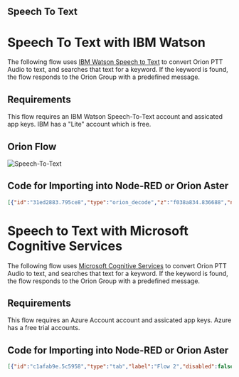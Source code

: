 Speech To Text
--------------

# Speech To Text with IBM Watson
The following flow uses [IBM Watson Speech to Text](https://www.ibm.com/watson/services/speech-to-text/) to convert Orion PTT Audio to text, and searches that text for a keyword. If the keyword is found, the
flow responds to the Orion Group with a predefined message.

## Requirements

This flow requires an IBM Watson Speech-To-Text account and assicated app keys. IBM has a "Lite" account which is free.

## Orion Flow

![Speech-To-Text](https://github.com/orion-labs/node-red-contrib-orion/raw/master/docs/example-stt.png)

## Code for Importing into Node-RED or Orion Aster

```json
[{"id":"31ed2883.795ce8","type":"orion_decode","z":"f038a834.836688","name":"","x":380,"y":520,"wires":[["8643dbce.4f47c8"]]},{"id":"8643dbce.4f47c8","type":"change","z":"f038a834.836688","name":"","rules":[{"t":"set","p":"payload","pt":"msg","to":"media_wav","tot":"msg"}],"action":"","property":"","from":"","to":"","reg":false,"x":560,"y":520,"wires":[["a22b887d.5a09b8"]]},{"id":"67ad40c.d552bc","type":"switch","z":"f038a834.836688","name":"If \"taco\"","property":"transcription","propertyType":"msg","rules":[{"t":"cont","v":"taco","vt":"str"}],"checkall":"true","repair":false,"outputs":1,"x":280,"y":560,"wires":[["95a61fdd.9c9ed"]]},{"id":"77c7be33.069e8","type":"orion_tx","z":"f038a834.836688","name":"Orion TX","orion_config":"","x":620,"y":560,"wires":[]},{"id":"95a61fdd.9c9ed","type":"change","z":"f038a834.836688","name":"","rules":[{"t":"set","p":"message","pt":"msg","to":"TACO PARTY!","tot":"str"}],"action":"","property":"","from":"","to":"","reg":false,"x":450,"y":560,"wires":[["77c7be33.069e8"]]},{"id":"82a506c4.286578","type":"orion_rx","z":"f038a834.836688","name":"Orion RX","orion_config":"","x":100,"y":520,"wires":[["c393611a.adb47"]]},{"id":"c393611a.adb47","type":"switch","z":"f038a834.836688","name":"","property":"event_type","propertyType":"msg","rules":[{"t":"eq","v":"ptt","vt":"str"}],"checkall":"true","repair":false,"outputs":1,"x":230,"y":520,"wires":[["31ed2883.795ce8"]]},{"id":"a22b887d.5a09b8","type":"watson-speech-to-text","z":"f038a834.836688","name":"","alternatives":1,"speakerlabels":true,"smartformatting":false,"lang":"en-US","langhidden":"en-US","langcustom":"NoCustomisationSetting","langcustomhidden":"","band":"NarrowbandModel","bandhidden":"","password":"","apikey":"","payload-response":false,"streaming-mode":false,"streaming-mute":true,"auto-connect":false,"discard-listening":false,"disable-precheck":false,"default-endpoint":true,"service-endpoint":"https://stream.watsonplatform.net/speech-to-text/api","x":120,"y":560,"wires":[["67ad40c.d552bc"]]}]
```

# Speech to Text with Microsoft Cognitive Services

The following flow uses [Microsoft Cognitive Services](https://azure.microsoft.com/en-us/services/cognitive-services/) to convert Orion PTT Audio to text, and searches that text for a keyword. If the keyword is found, the
flow responds to the Orion Group with a predefined message.

## Requirements

This flow requires an Azure Account account and assicated app keys. Azure has a free trial accounts.

## Code for Importing into Node-RED or Orion Aster
```json
[{"id":"c1afab9e.5c5958","type":"tab","label":"Flow 2","disabled":false,"info":""},{"id":"6c0894e4.5711ac","type":"orion_decode","z":"c1afab9e.5c5958","name":"","x":380,"y":180,"wires":[["fca94b5b.ab4c78"]]},{"id":"fca94b5b.ab4c78","type":"change","z":"c1afab9e.5c5958","name":"","rules":[{"t":"set","p":"payload","pt":"msg","to":"media_wav","tot":"msg"}],"action":"","property":"","from":"","to":"","reg":false,"x":560,"y":180,"wires":[["da6b5c67.1a78"]]},{"id":"4c9d4a80.5567b4","type":"switch","z":"c1afab9e.5c5958","name":"If \"taco\"","property":"transcription","propertyType":"msg","rules":[{"t":"cont","v":"taco","vt":"str"}],"checkall":"true","repair":false,"outputs":1,"x":280,"y":220,"wires":[["4083e971.e818b8"]]},{"id":"cdb3c0fa.92c5b","type":"orion_tx","z":"c1afab9e.5c5958","name":"Orion TX","orion_config":"","x":620,"y":220,"wires":[]},{"id":"4083e971.e818b8","type":"change","z":"c1afab9e.5c5958","name":"","rules":[{"t":"set","p":"message","pt":"msg","to":"TACO PARTY!","tot":"str"}],"action":"","property":"","from":"","to":"","reg":false,"x":450,"y":220,"wires":[["cdb3c0fa.92c5b"]]},{"id":"1233d5b2.6cd4fa","type":"orion_rx","z":"c1afab9e.5c5958","name":"Orion RX","orion_config":"","x":100,"y":180,"wires":[["66cd7c1f.f073a4"]]},{"id":"66cd7c1f.f073a4","type":"switch","z":"c1afab9e.5c5958","name":"","property":"event_type","propertyType":"msg","rules":[{"t":"eq","v":"ptt","vt":"str"}],"checkall":"true","repair":false,"outputs":1,"x":230,"y":180,"wires":[["6c0894e4.5711ac"]]},{"id":"da6b5c67.1a78","type":"Speech To Text","z":"c1afab9e.5c5958","name":"","userAgent":"Linux OS","locale":"en-US","x":120,"y":220,"wires":[["4c9d4a80.5567b4"]]}]
```
